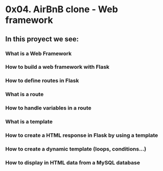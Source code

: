 # 0x04. AirBnB clone - Web framework
##   In this proyect we see:
###    What is a Web Framework
###    How to build a web framework with Flask
###    How to define routes in Flask
###    What is a route
###    How to handle variables in a route
###    What is a template
###    How to create a HTML response in Flask by using a template
###    How to create a dynamic template (loops, conditions…)
###    How to display in HTML data from a MySQL database
